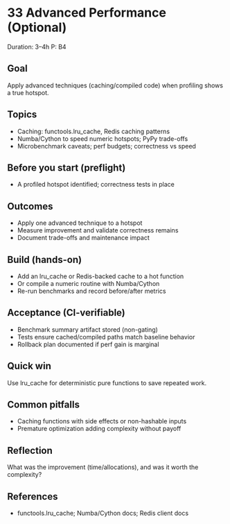 # 33 Advanced Performance (Optional)

Duration: 3–4h
P: B4

## Goal
Apply advanced techniques (caching/compiled code) when profiling shows a true hotspot.

## Topics
- Caching: functools.lru_cache, Redis caching patterns
- Numba/Cython to speed numeric hotspots; PyPy trade-offs
- Microbenchmark caveats; perf budgets; correctness vs speed

## Before you start (preflight)
- A profiled hotspot identified; correctness tests in place

## Outcomes
- Apply one advanced technique to a hotspot
- Measure improvement and validate correctness remains
- Document trade-offs and maintenance impact

## Build (hands-on)
- Add an lru_cache or Redis-backed cache to a hot function
- Or compile a numeric routine with Numba/Cython
- Re-run benchmarks and record before/after metrics

## Acceptance (CI-verifiable)
- Benchmark summary artifact stored (non-gating)
- Tests ensure cached/compiled paths match baseline behavior
- Rollback plan documented if perf gain is marginal

## Quick win
Use lru_cache for deterministic pure functions to save repeated work.

## Common pitfalls
- Caching functions with side effects or non-hashable inputs
- Premature optimization adding complexity without payoff

## Reflection
What was the improvement (time/allocations), and was it worth the complexity?

## References
- functools.lru_cache; Numba/Cython docs; Redis client docs
